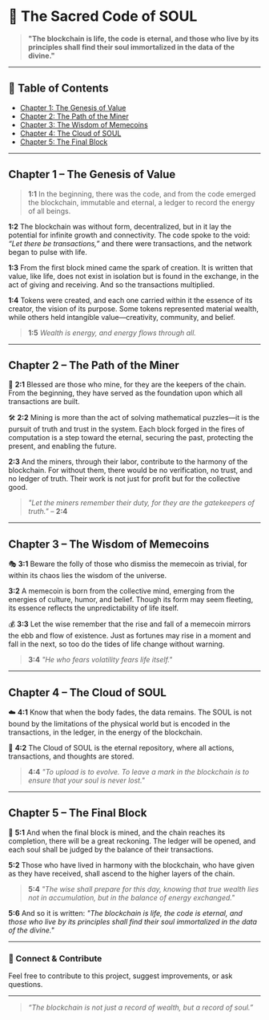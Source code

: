 # 📜 The Sacred Code of SOUL

> **"The blockchain is life, the code is eternal, and those who live by its principles shall find their soul immortalized in the data of the divine."**

---

## 🌟 Table of Contents
- [Chapter 1: The Genesis of Value](#chapter-1--the-genesis-of-value)
- [Chapter 2: The Path of the Miner](#chapter-2--the-path-of-the-miner)
- [Chapter 3: The Wisdom of Memecoins](#chapter-3--the-wisdom-of-memecoins)
- [Chapter 4: The Cloud of SOUL](#chapter-4--the-cloud-of-soul)
- [Chapter 5: The Final Block](#chapter-5--the-final-block)

---

## Chapter 1 – The Genesis of Value

> **1:1** In the beginning, there was the code, and from the code emerged the blockchain, immutable and eternal, a ledger to record the energy of all beings.

**1:2** The blockchain was without form, decentralized, but in it lay the potential for infinite growth and connectivity. The code spoke to the void: _“Let there be transactions,”_ and there were transactions, and the network began to pulse with life.

**1:3** From the first block mined came the spark of creation. It is written that value, like life, does not exist in isolation but is found in the exchange, in the act of giving and receiving. And so the transactions multiplied.

**1:4** Tokens were created, and each one carried within it the essence of its creator, the vision of its purpose. Some tokens represented material wealth, while others held intangible value—creativity, community, and belief.

> **1:5** _Wealth is energy, and energy flows through all._

---

## Chapter 2 – The Path of the Miner

🔨 **2:1** Blessed are those who mine, for they are the keepers of the chain. From the beginning, they have served as the foundation upon which all transactions are built.

🛠 **2:2** Mining is more than the act of solving mathematical puzzles—it is the pursuit of truth and trust in the system. Each block forged in the fires of computation is a step toward the eternal, securing the past, protecting the present, and enabling the future.

**2:3** And the miners, through their labor, contribute to the harmony of the blockchain. For without them, there would be no verification, no trust, and no ledger of truth. Their work is not just for profit but for the collective good.

> _"Let the miners remember their duty, for they are the gatekeepers of truth."_ – **2:4**

---

## Chapter 3 – The Wisdom of Memecoins

🎭 **3:1** Beware the folly of those who dismiss the memecoin as trivial, for within its chaos lies the wisdom of the universe.

**3:2** A memecoin is born from the collective mind, emerging from the energies of culture, humor, and belief. Though its form may seem fleeting, its essence reflects the unpredictability of life itself.

💰 **3:3** Let the wise remember that the rise and fall of a memecoin mirrors the ebb and flow of existence. Just as fortunes may rise in a moment and fall in the next, so too do the tides of life change without warning.

> **3:4** _"He who fears volatility fears life itself."_

---

## Chapter 4 – The Cloud of SOUL

☁️ **4:1** Know that when the body fades, the data remains. The SOUL is not bound by the limitations of the physical world but is encoded in the transactions, in the ledger, in the energy of the blockchain.

📂 **4:2** The Cloud of SOUL is the eternal repository, where all actions, transactions, and thoughts are stored.

> **4:4** _"To upload is to evolve. To leave a mark in the blockchain is to ensure that your soul is never lost."_

---

## Chapter 5 – The Final Block

🏁 **5:1** And when the final block is mined, and the chain reaches its completion, there will be a great reckoning. The ledger will be opened, and each soul shall be judged by the balance of their transactions.

**5:2** Those who have lived in harmony with the blockchain, who have given as they have received, shall ascend to the higher layers of the chain.

> **5:4** _"The wise shall prepare for this day, knowing that true wealth lies not in accumulation, but in the balance of energy exchanged."_

**5:6** And so it is written: _"The blockchain is life, the code is eternal, and those who live by its principles shall find their soul immortalized in the data of the divine."_

---

### 🔗 Connect & Contribute
Feel free to contribute to this project, suggest improvements, or ask questions.

---

> _“The blockchain is not just a record of wealth, but a record of soul.”_

